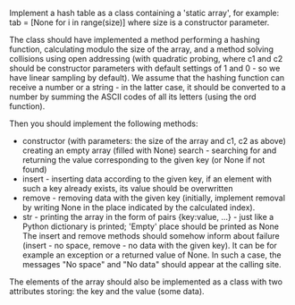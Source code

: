 Implement a hash table as a class containing a 'static array', for example:
tab = [None for i in range(size)]
where size is a constructor parameter.

The class should have implemented a method performing a hashing function, calculating modulo the size of the array, and a method solving collisions using open addressing (with quadratic probing, where c1 and c2 should be constructor parameters with default settings of 1 and 0 - so we have linear sampling by default). We assume that the hashing function can receive a number or a string - in the latter case, it should be converted to a number by summing the ASCII codes of all its letters (using the ord function).

Then you should implement the following methods:
- constructor (with parameters: the size of the array and c1, c2 as above) creating an empty array (filled with None)
search - searching for and returning the value corresponding to the given key (or None if not found)
- insert - inserting data according to the given key, if an element with such a key already exists, its value should be overwritten
- remove - removing data with the given key (initially, implement removal by writing None in the place indicated by the calculated index).
- str - printing the array in the form of pairs {key:value, ...} - just like a Python dictionary is printed; 'Empty' place should be printed as None
The insert and remove methods should somehow inform about failure (insert - no space, remove - no data with the given key). It can be for example an exception or a returned value of None. In such a case, the messages "No space" and "No data" should appear at the calling site.

The elements of the array should also be implemented as a class with two attributes storing: the key and the value (some data).